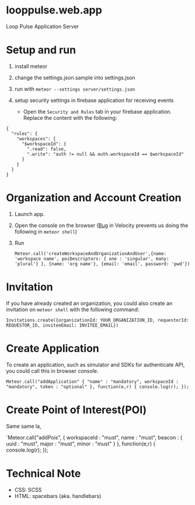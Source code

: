 looppulse.web.app
=================

Loop Pulse Application Server

Setup and run
=================

1. install meteor
2. change the settings.json.sample into settings.json
3. run with `meteor --settings server/settings.json`
4. setup security settings in firebase application for receiving events

   - Open the `Security and Rules` tab in your firebase application. Replace the content with the following:
  ```
  {
    "rules": {
      "workspaces": {
        "$workspaceId": {
          ".read": false,
          ".write": "auth != null && auth.workspaceId == $workspaceId"
        }
      }
    }
  }
  ```

Organization and Account Creation
======================================

1. Launch app.
2. Open the console on the browser ([Bug](https://github.com/meteor-velocity/velocity/issues/227) in Velocity prevents us doing the following in `meteor shell`)
3. Run

   `Meteor.call('createWorkspaceAndOrganizationAndUser',{name: 'workspace name', poiDescriptors: { one : 'singular', many: 'plural'} }, {name: 'org name'}, {email: 'email', password: 'pwd'})` 

Invitation
==========

 If you have already created an organization, you could also create an invitation on `meteor shell` with the following command:

  `Invitations.create({organizationId: YOUR_ORGANIZATION_ID, requestorId: REQUESTOR_ID, inviteeEmail: INVITEE_EMAIL})`

Create Application
==================

 To create an application, such as simulator and SDKs for authenticate API, you could call this in browser console.

 `Meteor.call("addApplication" { "name" : "mandatory", workspaceId : "mandatory", token : "optional" }, function(e,r) { console.log(r); });`

Create Point of Interest(POI)
==================

 Same same la,

 `Meteor.call("addPois",
   { workspaceId : "must",
                    name : "must",
                    beacon : { uuid : "must", major : "must", minor : "must" }
                  }, function(e,r) { console.log(r); });

Technical Note
=================

- CSS: SCSS
- HTML: spacebars (aka. handlebars)
